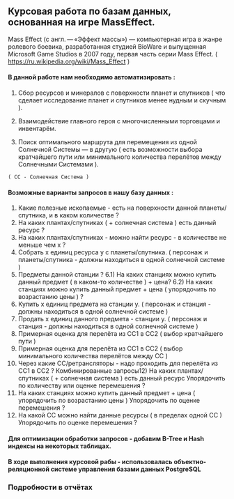 <h2> Курсовая работа по базам данных, основанная на игре MassEffect. </h2>

Mass Effect (с англ. — «Эффект массы») — компьютерная игра в жанре ролевого боевика, разработанная студией BioWare и выпущенная Microsoft Game Studios в 2007 году, первая часть серии Mass Effect. ( https://ru.wikipedia.org/wiki/Mass_Effect )

<h4> В данной работе нам необходимо автоматизировать : </h4>

  1) Сбор ресурсов и минералов с поверхности планет и спутников ( что сделает исследование планет и спутников менее нудным и  скучным ). 
 
  2) Взаимодействие главного героя с многочисленными торговцами и инвентарём.
  
  3) Поиск оптимального маршрута для перемещения из одной Солнечной Системы — в другую ( есть возможности выбора кратчайшего пути или минимального количества перелётов между Солнечными Системами ).
  
    ( СС - Солнечная Система )
  
<h4>  Возможные варианты запросов в нашу базу данных : </h4>
  
  1) Какие полезные ископаемые - есть на поверхности данной
планеты/спутника, и в каком количестве ?
2) На каких плантах/спутниках ( + солнечная система ) есть данный ресурс ?
3) На каких плантах/спутниках - можно найти ресурс - в количестве не меньше
чем х ?
4) Собрать х единиц ресурса y с планеты/спутника. ( персонаж и
планеты/спутника - должны находиться в одной солнечной системе )
5) Предметы данной станции ?
6.1) На каких станциях можно купить данный предмет ( в каком-то
количестве ) + цена?
6.2) На каких станциях можно купить данный предмет + цена ( упорядочить по
возрастанию цены ) ?
7) Купить х единиц предмета на станции y.
( персонаж и станция - должны находиться в одной солнечной системе )
8) Продать х единиц данного предмета - станции y.
( персонаж и станция - должны находиться в одной солнечной системе )
9) Примерная оценка для перелёта из СС1 в СС2 ( выбор кратчайшего пути )
10) Примерная оценка для перелёта из СС1 в СС2 ( выбор минимального
количества перелётов между СС )
11) Через какие СС/ретрансляторы - надо проходить для перелёта из СС1 в
СС2 ?
Комбинированные запросы12) На каких плантах/спутниках ( + солнечная система ) есть данный ресурс
Упорядочить по количеству или оценке перемешения ?
13) На каких станциях можно купить данный предмет + цена ( упорядочить по
возрастанию цены )
Упорядочить по оценке перемешения ?
12) На какой СС можно найти данные ресурсы ( в пределах одной СС )
Упорядочить по оценке перемешения ?

<h4> Для оптимизации обработки запросов - добавим B-Tree и Hash индексы на некоторых таблицах. </h4>

  <h4> В ходе выполнения курсовой рабы - использовалась объектно-реляционной системе управления базами данных PostgreSQL </h4>

<h3> Подробности в отчётах <h3>
